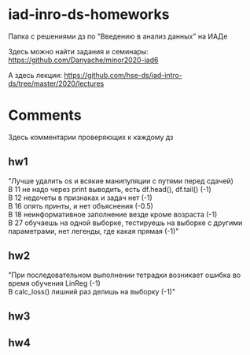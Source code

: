 # iad-inro-ds-homeworks

Папка с решениями дз по "Введению в анализ данных" на ИАДе

Здесь можно найти задания и семинары: https://github.com/Danyache/minor2020-iad6

А здесь лекции: https://github.com/hse-ds/iad-intro-ds/tree/master/2020/lectures

# Comments

Здесь комментарии проверяющих к каждому дз

## hw1

"Лучше удалить os и всякие манипуляции с путями перед сдачей) <br>
В 11 не надо через print выводить, есть df.head(), df.tail() (-1) <br>
В 12 недочеты в признаках и задач нет (-1) <br>
В 16 опять принты, и нет объяснения (-0.5) <br>
В 18 неинформативное заполнение везде кроме возраста (-1) <br>
В 27 обучаешь на одной выборке, тестируешь на выборке с другими параметрами, нет легенды, где какая прямая (-1)"

## hw2

"При последовательном выполнении тетрадки возникает ошибка во время обучения LinReg (-1) <br>
В calc_loss() лишний раз делишь на выборку (-1)"

## hw3



## hw4
